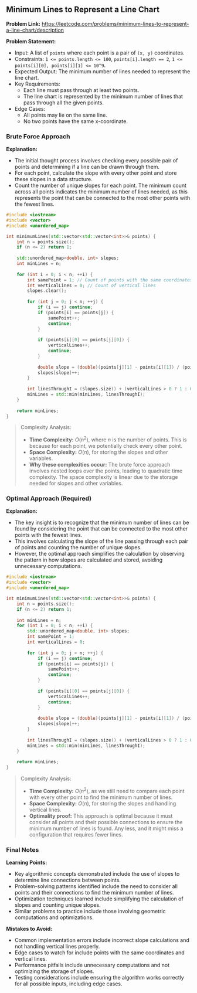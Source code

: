 ## Minimum Lines to Represent a Line Chart
**Problem Link:** https://leetcode.com/problems/minimum-lines-to-represent-a-line-chart/description

**Problem Statement:**
- Input: A list of `points` where each point is a pair of `(x, y)` coordinates.
- Constraints: `1 <= points.length <= 100`, `points[i].length == 2`, `1 <= points[i][0], points[i][1] <= 10^9`.
- Expected Output: The minimum number of lines needed to represent the line chart.
- Key Requirements: 
  - Each line must pass through at least two points.
  - The line chart is represented by the minimum number of lines that pass through all the given points.
- Edge Cases:
  - All points may lie on the same line.
  - No two points have the same x-coordinate.

### Brute Force Approach

**Explanation:**
- The initial thought process involves checking every possible pair of points and determining if a line can be drawn through them.
- For each point, calculate the slope with every other point and store these slopes in a data structure.
- Count the number of unique slopes for each point. The minimum count across all points indicates the minimum number of lines needed, as this represents the point that can be connected to the most other points with the fewest lines.

```cpp
#include <iostream>
#include <vector>
#include <unordered_map>

int minimumLines(std::vector<std::vector<int>>& points) {
    int n = points.size();
    if (n <= 2) return 1;
    
    std::unordered_map<double, int> slopes;
    int minLines = n;
    
    for (int i = 0; i < n; ++i) {
        int samePoint = 1; // Count of points with the same coordinates
        int verticalLines = 0; // Count of vertical lines
        slopes.clear();
        
        for (int j = 0; j < n; ++j) {
            if (i == j) continue;
            if (points[i] == points[j]) {
                samePoint++;
                continue;
            }
            
            if (points[i][0] == points[j][0]) {
                verticalLines++;
                continue;
            }
            
            double slope = (double)(points[j][1] - points[i][1]) / (points[j][0] - points[i][0]);
            slopes[slope]++;
        }
        
        int linesThroughI = (slopes.size() + (verticalLines > 0 ? 1 : 0));
        minLines = std::min(minLines, linesThroughI);
    }
    
    return minLines;
}
```

> Complexity Analysis:
> - **Time Complexity:** $O(n^2)$, where $n$ is the number of points. This is because for each point, we potentially check every other point.
> - **Space Complexity:** $O(n)$, for storing the slopes and other variables.
> - **Why these complexities occur:** The brute force approach involves nested loops over the points, leading to quadratic time complexity. The space complexity is linear due to the storage needed for slopes and other variables.

### Optimal Approach (Required)

**Explanation:**
- The key insight is to recognize that the minimum number of lines can be found by considering the point that can be connected to the most other points with the fewest lines.
- This involves calculating the slope of the line passing through each pair of points and counting the number of unique slopes.
- However, the optimal approach simplifies the calculation by observing the pattern in how slopes are calculated and stored, avoiding unnecessary computations.

```cpp
#include <iostream>
#include <vector>
#include <unordered_map>

int minimumLines(std::vector<std::vector<int>>& points) {
    int n = points.size();
    if (n <= 2) return 1;
    
    int minLines = n;
    for (int i = 0; i < n; ++i) {
        std::unordered_map<double, int> slopes;
        int samePoint = 1;
        int verticalLines = 0;
        
        for (int j = 0; j < n; ++j) {
            if (i == j) continue;
            if (points[i] == points[j]) {
                samePoint++;
                continue;
            }
            
            if (points[i][0] == points[j][0]) {
                verticalLines++;
                continue;
            }
            
            double slope = (double)(points[j][1] - points[i][1]) / (points[j][0] - points[i][0]);
            slopes[slope]++;
        }
        
        int linesThroughI = (slopes.size() + (verticalLines > 0 ? 1 : 0));
        minLines = std::min(minLines, linesThroughI);
    }
    
    return minLines;
}
```

> Complexity Analysis:
> - **Time Complexity:** $O(n^2)$, as we still need to compare each point with every other point to find the minimum number of lines.
> - **Space Complexity:** $O(n)$, for storing the slopes and handling vertical lines.
> - **Optimality proof:** This approach is optimal because it must consider all points and their possible connections to ensure the minimum number of lines is found. Any less, and it might miss a configuration that requires fewer lines.

### Final Notes

**Learning Points:**
- Key algorithmic concepts demonstrated include the use of slopes to determine line connections between points.
- Problem-solving patterns identified include the need to consider all points and their connections to find the minimum number of lines.
- Optimization techniques learned include simplifying the calculation of slopes and counting unique slopes.
- Similar problems to practice include those involving geometric computations and optimizations.

**Mistakes to Avoid:**
- Common implementation errors include incorrect slope calculations and not handling vertical lines properly.
- Edge cases to watch for include points with the same coordinates and vertical lines.
- Performance pitfalls include unnecessary computations and not optimizing the storage of slopes.
- Testing considerations include ensuring the algorithm works correctly for all possible inputs, including edge cases.